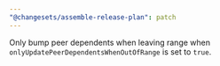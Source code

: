 ```yaml
---
"@changesets/assemble-release-plan": patch
---
```


Only bump peer dependents when leaving range when `onlyUpdatePeerDependentsWhenOutOfRange` is set to `true`.
